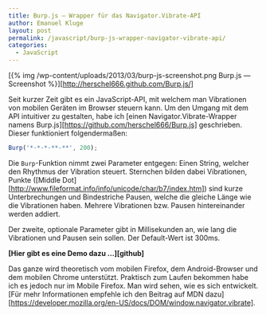 ```yaml
---
title: Burp.js — Wrapper für das Navigator.Vibrate-API
author: Emanuel Kluge
layout: post
permalink: /javascript/burp-js-wrapper-navigator-vibrate-api/
categories:
  - JavaScript
---
```


[{% img /wp-content/uploads/2013/03/burp-js-screenshot.png Burp.js &mdash; Screenshot %}][http://herschel666.github.com/Burp.js/]

Seit kurzer Zeit gibt es ein JavaScript-API, mit welchem man Vibrationen von mobilen Geräten im Browser steuern kann. Um den Umgang mit dem API intuitiver zu gestalten, habe ich [einen Navigator.Vibrate-Wrapper namens Burp.js][https://github.com/herschel666/Burp.js] geschrieben. Dieser funktioniert folgendermaßen:

```javascript
Burp('*·*·*·**-**', 200);
```

Die `Burp`-Funktion nimmt zwei Parameter entgegen: Einen String, welcher den Rhythmus der Vibration steuert. Sternchen bilden dabei Vibrationen, Punkte ([Middle Dot][http://www.fileformat.info/info/unicode/char/b7/index.htm]) sind kurze Unterbrechungen und Bindestriche Pausen, welche die gleiche Länge wie die Vibrationen haben. Mehrere Vibrationen bzw. Pausen hintereinander werden addiert.

Der zweite, optionale Parameter gibt in Millisekunden an, wie lang die Vibrationen und Pausen sein sollen. Der Default-Wert ist 300ms.

**[Hier gibt es eine Demo dazu &hellip;][github]**

Das ganze wird theoretisch vom mobilen Firefox, dem Android-Browser und dem mobilen Chrome unterstützt. Praktisch zum Laufen bekommen habe ich es jedoch nur im Mobile Firefox. Man wird sehen, wie es sich entwickelt. [Für mehr Informationen empfehle ich den Beitrag auf MDN dazu][https://developer.mozilla.org/en-US/docs/DOM/window.navigator.vibrate].
